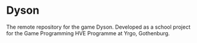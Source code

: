 # Dyson
The remote repository for the game Dyson. Developed as a school project for the Game Programming HVE Programme at Yrgo, Gothenburg.
